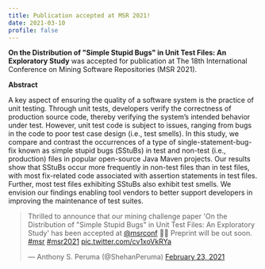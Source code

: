 ```yaml
---
title: Publication accepted at MSR 2021!
date: 2021-03-10
profile: false
---
```


**On the Distribution of "Simple Stupid Bugs" in Unit Test Files: An Exploratory Study** was accepted for publication at The 18th International Conference on Mining Software Repositories (MSR 2021).

<!--more-->
**Abstract**

A key aspect of ensuring the quality of a software system is the practice of unit testing. Through unit tests, developers verify the correctness of production source code, thereby verifying the system’s intended behavior under test. However, unit test code is subject to issues, ranging from bugs in the code to poor test case design (i.e., test smells). In this study, we compare and contrast the occurrences of a type of single-statement-bug-fix known as simple stupid bugs (̈SStuBs) in test and non-test (i.e., production) files in popular open-source Java Maven projects. Our results show that SStuBs occur more frequently in non-test files than in test files, with most fix-related code associated with assertion statements in test files. Further, most test files exhibiting SStuBs also exhibit test smells. We envision our findings enabling tool vendors to better support developers in improving the maintenance of test suites.

<blockquote class="twitter-tweet"><p lang="en" dir="ltr">Thrilled to announce that our mining challenge paper &#39;On the Distribution of &quot;Simple Stupid Bugs&quot; in Unit Test Files: An Exploratory Study&#39; has been accepted at <a href="https://twitter.com/msrconf?ref_src=twsrc%5Etfw">@msrconf</a> 🎉🥳 Preprint will be out soon. <a href="https://twitter.com/hashtag/msr?src=hash&amp;ref_src=twsrc%5Etfw">#msr</a> <a href="https://twitter.com/hashtag/msr2021?src=hash&amp;ref_src=twsrc%5Etfw">#msr2021</a> <a href="https://t.co/cv1xoVkRYa">pic.twitter.com/cv1xoVkRYa</a></p>&mdash; Anthony S. Peruma (@ShehanPeruma) <a href="https://twitter.com/ShehanPeruma/status/1364240578687475715?ref_src=twsrc%5Etfw">February 23, 2021</a></blockquote> <script async src="https://platform.twitter.com/widgets.js" charset="utf-8"></script>